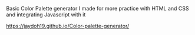 Basic Color Palette generator I made for more practice with HTML and CSS and integrating Javascript with it

https://jaydoh19.github.io/Color-palette-generator/
